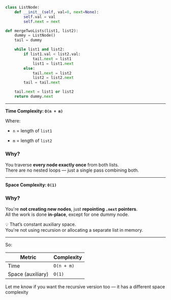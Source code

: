 

```python
class ListNode:
    def __init__(self, val=0, next=None):
        self.val = val
        self.next = next

def mergeTwoLists(list1, list2):
    dummy = ListNode()
    tail = dummy

    while list1 and list2:
        if list1.val < list2.val:
            tail.next = list1
            list1 = list1.next
        else:
            tail.next = list2
            list2 = list2.next
        tail = tail.next

    tail.next = list1 or list2
    return dummy.next

```

---

**Time Complexity: `O(n + m)`**

Where:

- `n` = length of `list1`

- `m` = length of `list2`

### Why?

You traverse **every node exactly once** from both lists.  
There are no nested loops — just a single pass combining both.

---

 **Space Complexity: `O(1)`**

### Why?

You're **not creating new nodes**, just **repointing `.next` pointers**.  
All the work is done **in-place**, except for one dummy node.

💡 That’s constant auxiliary space.  
You're not using recursion or allocating a separate list in memory.

---

So:

| Metric            | Complexity |
| ----------------- | ---------- |
| Time              | `O(n + m)` |
| Space (auxiliary) | `O(1)`     |

Let me know if you want the recursive version too — it has a different space complexity 
